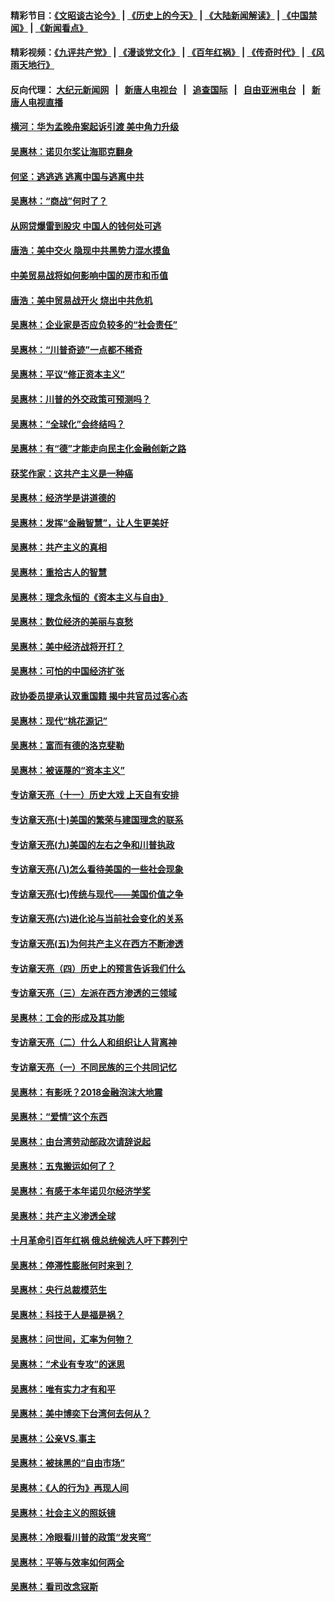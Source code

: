 #### 精彩节目：[《文昭谈古论今》](http://155.138.201.177/wenzhao) | [《历史上的今天》](http://155.138.201.177/today-in-history) | [《大陆新闻解读》](http://155.138.201.177/ntdtv-comedy) | [《中国禁闻》](http://155.138.201.177/ntdtv-news) | [《新闻看点》](http://155.138.201.177/news-insight) 

 #### 精彩视频：[《九评共产党》](http://155.138.201.177:10000/videos/jiuping) | [《漫谈党文化》](http://155.138.201.177:10000/videos/mtdwh) | [《百年红祸》](http://155.138.201.177:10000/videos/bnhh) | [《传奇时代》](http://155.138.201.177:10000/videos/legend) | [《风雨天地行》](http://155.138.201.177:10000/videos/fytdx) 

 #### 反向代理： [大纪元新闻网](http://155.138.201.177:10080/) &nbsp;&nbsp;|&nbsp;&nbsp; [新唐人电视台](http://155.138.201.177:8000/) &nbsp;&nbsp;|&nbsp;&nbsp; [追查国际](http://155.138.201.177:10010/) &nbsp;&nbsp;|&nbsp;&nbsp; [自由亚洲电台](http://155.138.201.177:9800/) &nbsp;&nbsp;|&nbsp;&nbsp; [新唐人电视直播](http://155.138.201.177/) 

#### [横河：华为孟晚舟案起诉引渡 美中角力升级](../pages/nsc423/n11027230.md?t=02200037) 

#### [吴惠林：诺贝尔奖让海耶克翻身](../pages/nsc423/n10890049.md?t=02200037) 

#### [何坚：逃逃逃 逃离中国与逃离中共](../pages/nsc423/n10592891.md?t=02200037) 

#### [吴惠林：“商战”何时了？](../pages/nsc423/n10573558.md?t=02200037) 

#### [从网贷爆雷到股灾 中国人的钱何处可逃](../pages/nsc423/n10572800.md?t=02200037) 

#### [唐浩：美中交火 隐现中共黑势力混水摸鱼](../pages/nsc423/n10544040.md?t=02200037) 

#### [中美贸易战将如何影响中国的房市和币值](../pages/nsc423/n10543697.md?t=02200037) 

#### [唐浩：美中贸易战开火 烧出中共危机](../pages/nsc423/n10540126.md?t=02200037) 

#### [吴惠林：企业家是否应负较多的“社会责任”](../pages/nsc423/n10535022.md?t=02200037) 

#### [吴惠林：“川普奇迹”一点都不稀奇](../pages/nsc423/n10512808.md?t=02200037) 

#### [吴惠林：平议“修正资本主义”](../pages/nsc423/n10495724.md?t=02200037) 

#### [吴惠林：川普的外交政策可预测吗？](../pages/nsc423/n10462387.md?t=02200037) 

#### [吴惠林：“全球化”会终结吗？](../pages/nsc423/n10452838.md?t=02200037) 

#### [吴惠林：有“德”才能走向民主化金融创新之路](../pages/nsc423/n10432292.md?t=02200037) 

#### [获奖作家：这共产主义是一种癌](../pages/nsc423/n10431541.md?t=02200037) 

#### [吴惠林：经济学是讲道德的](../pages/nsc423/n10398014.md?t=02200037) 

#### [吴惠林：发挥“金融智慧”，让人生更美好](../pages/nsc423/n10375019.md?t=02200037) 

#### [吴惠林：共产主义的真相](../pages/nsc423/n10351394.md?t=02200037) 

#### [吴惠林：重拾古人的智慧](../pages/nsc423/n10337691.md?t=02200037) 

#### [吴惠林：理念永恒的《资本主义与自由》](../pages/nsc423/n10316274.md?t=02200037) 

#### [吴惠林：数位经济的美丽与哀愁](../pages/nsc423/n10292946.md?t=02200037) 

#### [吴惠林：美中经济战将开打？](../pages/nsc423/n10258825.md?t=02200037) 

#### [吴惠林：可怕的中国经济扩张](../pages/nsc423/n10219147.md?t=02200037) 

#### [政协委员提承认双重国籍 揭中共官员过客心态](../pages/nsc423/n10208809.md?t=02200037) 

#### [吴惠林：现代“桃花源记”](../pages/nsc423/n10185234.md?t=02200037) 

#### [吴惠林：富而有德的洛克斐勒](../pages/nsc423/n10142264.md?t=02200037) 

#### [吴惠林：被诬蔑的“资本主义”](../pages/nsc423/n10124816.md?t=02200037) 

#### [专访章天亮（十一）历史大戏 上天自有安排](../pages/nsc423/n10094905.md?t=02200037) 

#### [专访章天亮(十)美国的繁荣与建国理念的联系](../pages/nsc423/n10094899.md?t=02200037) 

#### [专访章天亮(九)美国的左右之争和川普执政](../pages/nsc423/n10094889.md?t=02200037) 

#### [专访章天亮(八)怎么看待美国的一些社会现象](../pages/nsc423/n10094857.md?t=02200037) 

#### [专访章天亮(七)传统与现代——美国价值之争](../pages/nsc423/n10093140.md?t=02200037) 

#### [专访章天亮(六)进化论与当前社会变化的关系](../pages/nsc423/n10092036.md?t=02200037) 

#### [专访章天亮(五)为何共产主义在西方不断渗透](../pages/nsc423/n10083620.md?t=02200037) 

#### [专访章天亮（四）历史上的预言告诉我们什么](../pages/nsc423/n10083606.md?t=02200037) 

#### [专访章天亮（三）左派在西方渗透的三领域](../pages/nsc423/n10081115.md?t=02200037) 

#### [吴惠林：工会的形成及其功能](../pages/nsc423/n10080633.md?t=02200037) 

#### [专访章天亮（二）什么人和组织让人背离神](../pages/nsc423/n10076637.md?t=02200037) 

#### [专访章天亮（一）不同民族的三个共同记忆](../pages/nsc423/n10074188.md?t=02200037) 

#### [吴惠林：有影呒？2018金融泡沫大地震](../pages/nsc423/n10040534.md?t=02200037) 

#### [吴惠林：“爱情”这个东西](../pages/nsc423/n10019423.md?t=02200037) 

#### [吴惠林：由台湾劳动部政次请辞说起](../pages/nsc423/n9979679.md?t=02200037) 

#### [吴惠林：五鬼搬运如何了？](../pages/nsc423/n9925338.md?t=02200037) 

#### [吴惠林：有感于本年诺贝尔经济学奖](../pages/nsc423/n9871883.md?t=02200037) 

#### [吴惠林：共产主义渗透全球](../pages/nsc423/n9812748.md?t=02200037) 

#### [十月革命引百年红祸 俄总统候选人吁下葬列宁](../pages/nsc423/n9810182.md?t=02200037) 

#### [吴惠林：停滞性膨胀何时来到？](../pages/nsc423/n9764136.md?t=02200037) 

#### [吴惠林：央行总裁模范生](../pages/nsc423/n9728134.md?t=02200037) 

#### [吴惠林：科技于人是福是祸？](../pages/nsc423/n9672982.md?t=02200037) 

#### [吴惠林：问世间，汇率为何物？](../pages/nsc423/n9621788.md?t=02200037) 

#### [吴惠林：“术业有专攻”的迷思](../pages/nsc423/n9580363.md?t=02200037) 

#### [吴惠林：唯有实力才有和平](../pages/nsc423/n9529599.md?t=02200037) 

#### [吴惠林：美中博奕下台湾何去何从？](../pages/nsc423/n9483598.md?t=02200037) 

#### [吴惠林：公亲VS.事主](../pages/nsc423/n9425637.md?t=02200037) 

#### [吴惠林：被抹黑的“自由市场”](../pages/nsc423/n9351545.md?t=02200037) 

#### [吴惠林：《人的行为》再现人间](../pages/nsc423/n9296339.md?t=02200037) 

#### [吴惠林：社会主义的照妖镜](../pages/nsc423/n9243460.md?t=02200037) 

#### [吴惠林：冷眼看川普的政策“发夹弯”](../pages/nsc423/n9120684.md?t=02200037) 

#### [吴惠林：平等与效率如何两全](../pages/nsc423/n9075430.md?t=02200037) 

#### [吴惠林：看司改念寇斯](../pages/nsc423/n9024915.md?t=02200037) 

